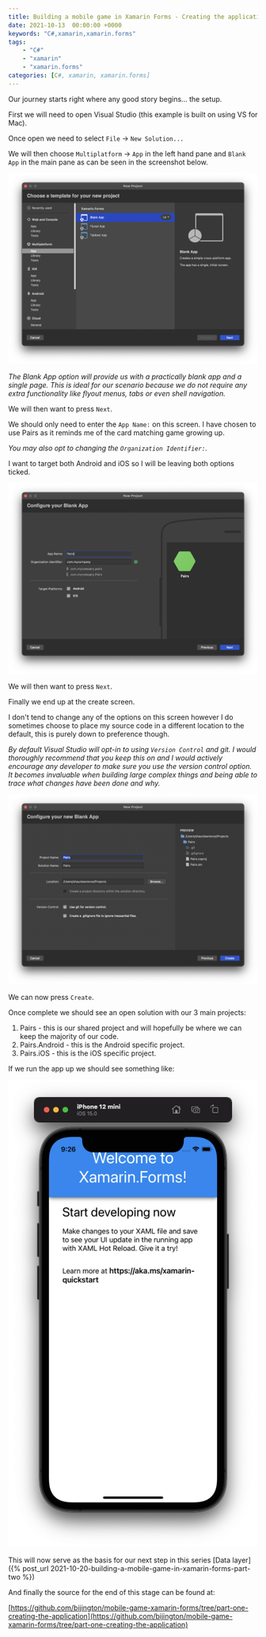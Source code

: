 ```yaml
---
title: Building a mobile game in Xamarin Forms - Creating the application
date: 2021-10-13  00:00:00 +0000
keywords: "C#,xamarin,xamarin.forms"
tags:
    - "C#"
    - "xamarin"
    - "xamarin.forms"
categories: [C#, xamarin, xamarin.forms]
---
```

Our journey starts right where any good story begins... the setup.

First we will need to open Visual Studio (this example is built on using VS for Mac).

Once open we need to select `File` -> `New Solution...`

We will then choose `Multiplatform` -> `App` in the left hand pane and `Blank App` in the main pane as can be seen in the screenshot below.

![VS for Mac new project](/images/2021-10-13-building-a-mobile-game-in-xamarin-forms-part-one/vs-mac-new-project.png)

*The Blank App option will provide us with a practically blank app and a single page. This is ideal for our scenario because we do not require any extra functionality like flyout menus, tabs or even shell navigation.*

We will then want to press `Next`.

We should only need to enter the `App Name:` on this screen. I have chosen to use Pairs as it reminds me of the card matching game growing up.

*You may also opt to changing the `Organization Identifier:`.*

I want to target both Android and iOS so I will be leaving both options ticked.

![VS for Mac project details](/images/2021-10-13-building-a-mobile-game-in-xamarin-forms-part-one/vs-mac-project-details.png)

We will then want to press `Next`.

Finally we end up at the create screen.

I don't tend to change any of the options on this screen however I do sometimes choose to place my source code in a different location to the default, this is purely down to preference though.

*By default Visual Studio will opt-in to using `Version Control` and git. I would thoroughly recommend that you keep this on and I would actively encourage any developer to make sure you use the version control option. It becomes invaluable when building large complex things and being able to trace what changes have been done and why.*

![VS for Mac project create](/images/2021-10-13-building-a-mobile-game-in-xamarin-forms-part-one/vs-mac-create-project.png)

We can now press `Create`.

Once complete we should see an open solution with our 3 main projects:

1. Pairs - this is our shared project and will hopefully be where we can keep the majority of our code.
2. Pairs.Android - this is the Android specific project.
3. Pairs.iOS - this is the iOS specific project.

If we run the app up we should see something like:

![app starting point](/images/2021-10-13-building-a-mobile-game-in-xamarin-forms-part-one/app-starting-point.png)

This will now serve as the basis for our next step in this series [Data layer]({% post_url 2021-10-20-building-a-mobile-game-in-xamarin-forms-part-two %})

And finally the source for the end of this stage can be found at:

[https://github.com/bijington/mobile-game-xamarin-forms/tree/part-one-creating-the-application](https://github.com/bijington/mobile-game-xamarin-forms/tree/part-one-creating-the-application)